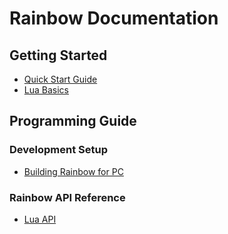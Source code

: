 # Rainbow Documentation

## Getting Started

- [Quick Start Guide](getting_started/quick_start.md)
- [Lua Basics](getting_started/lua_basics.md)

## Programming Guide

### Development Setup

- [Building Rainbow for PC](programming/development/building_rainbow_for_pc.md)

### Rainbow API Reference

- [Lua API](programming/lua/api.md)
